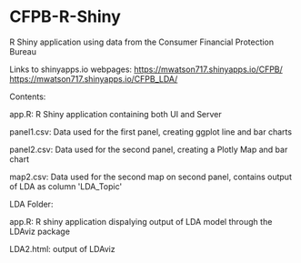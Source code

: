 # CFPB-R-Shiny
R Shiny application using data from the Consumer Financial Protection Bureau 

Links to shinyapps.io webpages: https://mwatson717.shinyapps.io/CFPB/
                                https://mwatson717.shinyapps.io/CFPB_LDA/

Contents:

app.R: R Shiny application containing both UI and Server

panel1.csv: Data used for the first panel, creating ggplot line and bar charts

panel2.csv: Data used for the second panel, creating a Plotly Map and bar chart

map2.csv: Data used for the second map on second panel, contains output of LDA as column 'LDA_Topic'

LDA Folder:

app.R: R shiny application dispalying output of LDA model through the LDAviz package

LDA2.html: output of LDAviz
